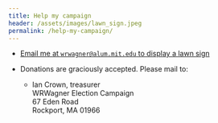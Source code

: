 ```yaml
---
title: Help my campaign
header: /assets/images/lawn_sign.jpeg
permalink: /help-my-campaign/
---
```


*   [Email me at `wrwagner@alum.mit.edu` to display a lawn sign](mailto:wrwagner@alum.mit.edu)

*   Donations are graciously accepted. Please mail to:

    -  Ian Crown, treasurer  
       WRWagner Election Campaign  
       67 Eden Road  
       Rockport, MA 01966
